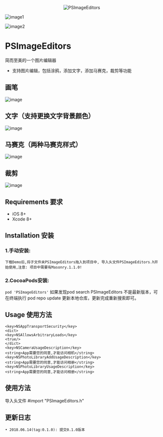 <p align="center" >
  <img src="https://github.com/paintingStyle/PSImageEditors/blob/master/Screenshot/logo.png" alt="PSImageEditors" title="PSImageEditors">
</p>



![image1](https://raw.github.com/PSImageEditors/PSImageEditors/Screenshot/logo.png)

![image2](https://upload.jianshu.io/admin_banners/web_images/4991/f35f847410c2d919aee3f40701e6c2e8d234661e.jpg?imageMogr2/auto-orient/strip|imageView2/1/w/1250/h/540)


# PSImageEditors
简而至美的一个图片编辑器
- 支持图片编辑，包括涂鸦，添加文字，添加马赛克，裁剪等功能

## 画笔
![image](https://github.com/paintingStyle/PSImageEditors/blob/master/Screenshot/1.jpg)

## 文字（支持更换文字背景颜色）
![image](https://github.com/paintingStyle/PSImageEditors/blob/master/Screenshot/2.jpg)

## 马赛克（两种马赛克样式）
![image](https://github.com/paintingStyle/PSImageEditors/blob/master/Screenshot/3.jpg)

## 裁剪
![image](https://github.com/paintingStyle/PSImageEditors/blob/master/Screenshot/4.jpg)

## Requirements 要求
* iOS 8+
* Xcode 8+

## Installation 安装
### 1.手动安装:
`下载Demo后,将子文件夹PSImageEditors拖入到项目中, 导入头文件PSImageEditors.h开始使用,注意: 项目中需要有Masonry.1.1.0!`
### 2.CocoaPods安装:
`pod 'PSImageEditors'`
如果发现pod search PSImageEditors 不是最新版本，可在终端执行 pod repo update 更新本地仓库，更新完成重新搜索即可。

## Usage 使用方法

````
<key>NSAppTransportSecurity</key>
<dict>
<key>NSAllowsArbitraryLoads</key>
<true/>
</dict>
<key>NSCameraUsageDescription</key>
<string>App需要您的同意,才能访问相机</string>
<key>NSPhotoLibraryAddUsageDescription</key>
<string>App需要您的同意,才能访问相册</string>
<key>NSPhotoLibraryUsageDescription</key>
<string>App需要您的同意,才能访问相册</string>
````

## 使用方法

导入头文件 #import "PSImageEditors.h"

## 更新日志
```
• 2018.06.14(tag:0.1.0): 提交0.1.0版本
```
